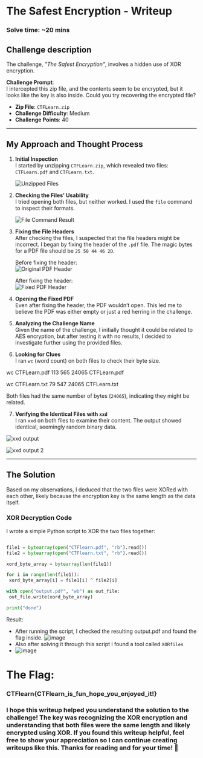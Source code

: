 # The Safest Encryption - Writeup  
### Solve time: ~20 mins  

## Challenge description  
The challenge, *"The Safest Encryption"*, involves a hidden use of XOR encryption.

**Challenge Prompt**:  
I intercepted this zip file, and the contents seem to be encrypted, but it looks like the key is also inside. Could you try recovering the encrypted file?

- **Zip File**: `CTFLearn.zip`
- **Challenge Difficulty**: Medium
- **Challenge Points**: 40

---

## My Approach and Thought Process

1. **Initial Inspection**  
   I started by unzipping `CTFLearn.zip`, which revealed two files: `CTFLearn.pdf` and `CTFLearn.txt`.

   ![Unzipped Files](https://github.com/user-attachments/assets/1979d10a-d015-461c-a12d-5e0939d83fb4)

2. **Checking the Files' Usability**  
   I tried opening both files, but neither worked. I used the `file` command to inspect their formats.

   ![File Command Result](https://github.com/user-attachments/assets/069977eb-9aca-4aa3-be17-fdd7a8294569)

3. **Fixing the File Headers**  
   After checking the files, I suspected that the file headers might be incorrect. I began by fixing the header of the `.pdf` file. The magic bytes for a PDF file should be `25 50 44 46 2D`. 

   Before fixing the header:  
   ![Original PDF Header](https://github.com/user-attachments/assets/485c0a8c-5b24-4dc3-85d4-03a563d4da2c)

   After fixing the header:  
   ![Fixed PDF Header](https://github.com/user-attachments/assets/b32b5f7a-4804-4693-a45d-778605088bc4)

4. **Opening the Fixed PDF**  
   Even after fixing the header, the PDF wouldn’t open. This led me to believe the PDF was either empty or just a red herring in the challenge.

5. **Analyzing the Challenge Name**  
   Given the name of the challenge, I initially thought it could be related to AES encryption, but after testing it with no results, I decided to investigate further using the provided files.

6. **Looking for Clues**  
   I ran `wc` (word count) on both files to check their byte size.

wc CTFLearn.pdf 
113 565 24065 CTFLearn.pdf

wc CTFLearn.txt
79 547 24065 CTFLearn.txt

Both files had the same number of bytes (`24065`), indicating they might be related.

7. **Verifying the Identical Files with `xxd`**  
I ran `xxd` on both files to examine their content. The output showed identical, seemingly random binary data.

![xxd output](https://github.com/user-attachments/assets/a12a40f6-9aab-4610-a4c4-0b54e199f0f7)

![xxd output 2](https://github.com/user-attachments/assets/59a2dcd9-f951-465c-b902-eb30f309948f)

---

## The Solution

Based on my observations, I deduced that the two files were XORed with each other, likely because the encryption key is the same length as the data itself.

### **XOR Decryption Code**

I wrote a simple Python script to XOR the two files together:

```python

file1 = bytearray(open("CTFlearn.pdf", "rb").read())  
file2 = bytearray(open("CTFlearn.txt", "rb").read())  

xord_byte_array = bytearray(len(file1))

for i in range(len(file1)):
 xord_byte_array[i] = file1[i] ^ file2[i]

with open("output.pdf", "wb") as out_file:
 out_file.write(xord_byte_array)

print("done")
```
Result:
- After running the script, I checked the resulting output.pdf and found the flag inside.
![image](https://github.com/user-attachments/assets/008d2cd2-ea29-4d1d-9ff5-da901dad801c)
- Also after solving it through this script i found a tool called `XORfiles`
- ![image](https://github.com/user-attachments/assets/12448cb8-e40b-4a8a-8794-9f34878a6c29)

  
# The Flag:
### CTFlearn{CTFlearn_is_fun_hope_you_enjoyed_it!}

### I hope this writeup helped you understand the solution to the challenge! The key was recognizing the XOR encryption and understanding that both files were the same length and likely encrypted using XOR. If you found this writeup helpful, feel free to show your appreciation so I can continue creating writeups like this. Thanks for reading and for your time! 💖
